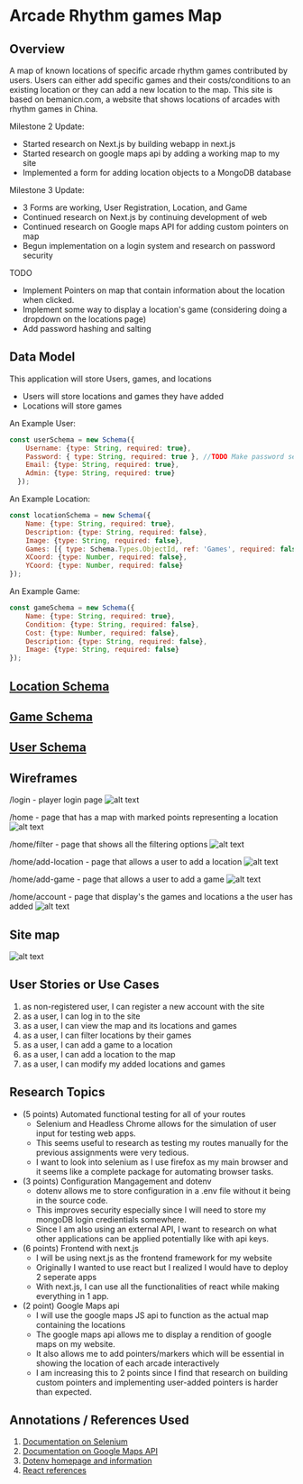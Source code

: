 # Arcade Rhythm games Map

## Overview

A map of known locations of specific arcade rhythm games contributed by users.
Users can either add specific games and their costs/conditions to an existing location or 
they can add a new location to the map.
This site is based on bemanicn.com, a website that shows locations of arcades with rhythm games in China.

Milestone 2 Update:
* Started research on Next.js by building webapp in next.js
* Started research on google maps api by adding a working map to my site
* Implemented a form for adding location objects to a MongoDB database

Milestone 3 Update:
* 3 Forms are working, User Registration, Location, and Game
* Continued research on Next.js by continuing development of web
* Continued research on Google maps API for adding custom pointers on map
* Begun implementation on a login system and research on password security

TODO
* Implement Pointers on map that contain information about the location when clicked.
* Implement some way to display a location's game (considering doing a dropdown on the locations page)
* Add password hashing and salting

## Data Model

This application will store Users, games, and locations

* Users will store locations and games they have added
* Locations will store games

An Example User:

```javascript
const userSchema = new Schema({
    Username: {type: String, required: true},
    Password: { type: String, required: true }, //TODO Make password secure
    Email: {type: String, required: true},
    Admin: {type: String, required: true}
  });
```

An Example Location:

```javascript
const locationSchema = new Schema({
    Name: {type: String, required: true},
    Description: {type: String, required: false},
    Image: {type: String, required: false},
    Games: [{ type: Schema.Types.ObjectId, ref: 'Games', required: false }],
    XCoord: {type: Number, required: false},
    YCoord: {type: Number, required: false}
});
```

An Example Game:

```javascript
const gameSchema = new Schema({
    Name: {type: String, required: true},
    Condition: {type: String, required: false},
    Cost: {type: Number, required: false},
    Description: {type: String, required: false},
    Image: {type: String, required: false}
});
```


## [Location Schema](app/models/locations.js) 
## [Game Schema](app/models/games.js) 
## [User Schema](app/models/users.js) 

## Wireframes

/login - player login page
![alt text](public/img/login.png)

/home - page that has a map with marked points representing a location
![alt text](public/img/home.png)

/home/filter - page that shows all the filtering options
![alt text](public/img/filter.png)

/home/add-location - page that allows a user to add a location
![alt text](public/img/addarcade.png)

/home/add-game - page that allows a user to add a game
![alt text](public/img/addgame.png)

/home/account - page that display's the games and locations a the user has added
![alt text](public/img/account.png)

## Site map

![alt text](public/img/sitemap.png)

## User Stories or Use Cases

1. as non-registered user, I can register a new account with the site
2. as a user, I can log in to the site
3. as a user, I can view the map and its locations and games
4. as a user, I can filter locations by their games
5. as a user, I can add a game to a location
6. as a user, I can add a location to the map
7. as a user, I can modify my added locations and games


## Research Topics
* (5 points) Automated functional testing for all of your routes
    * Selenium and Headless Chrome allows for the simulation of user input for testing web apps.
    * This seems useful to research as testing my routes manually for the previous assignments were very tedious.
    * I want to look into selenium as I use firefox as my main browser and it seems like a complete package for automating browser tasks.
* (3 points) Configuration Mangagement and dotenv
    * dotenv allows me to store configuration in a .env file without it being in the source code.
    * This improves security especially since I will need to store my mongoDB login credientials somewhere.
    * Since I am also using an external API, I want to research on what other applications can be applied potentially like with api keys.
* (6 points) Frontend with next.js
    * I will be using next.js as the frontend framework for my website
    * Originally I wanted to use react but I realized I would have to deploy 2 seperate apps
    * With next.js, I can use all the functionalities of react while making everything in 1 app.
* (2 point) Google Maps api
    * I will use the google maps JS api to function as the actual map containing the locations
    * The google maps api allows me to display a rendition of google maps on my website.
    * It also allows me to add pointers/markers which will be essential in showing the location of each arcade interactively
    * I am increasing this to 2 points since I find that research on building custom pointers and implementing user-added pointers is harder than expected.


## Annotations / References Used
1. [Documentation on Selenium](https://www.selenium.dev/documentation/)
2. [Documentation on Google Maps API](https://developers.google.com/maps/documentation/javascript)
3. [Dotenv homepage and information](https://www.npmjs.com/package/dotenv)
4. [React references](https://react.dev/reference/react)


